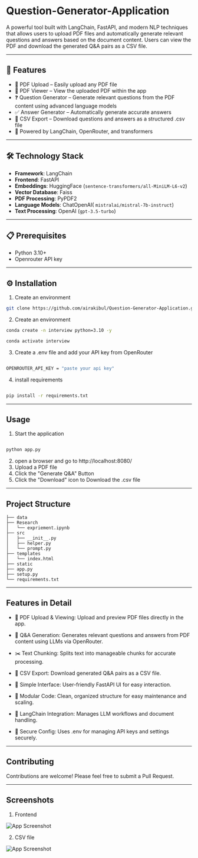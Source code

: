 # Question-Generator-Application

A powerful tool built with LangChain, FastAPI, and modern NLP techniques that allows users to upload PDF files and automatically generate relevant questions and answers based on the document content. Users can view the PDF and download the generated Q&A pairs as a CSV file.

---

## 🚀 Features

- 📁 PDF Upload – Easily upload any PDF file
- 📄 PDF Viewer – View the uploaded PDF within the app
- ❓ Question Generator – Generate relevant questions from the PDF content using advanced language models  
- ✅ Answer Generator – Automatically generate accurate answers
- 💾 CSV Export – Download questions and answers as a structured .csv file
- 🧠 Powered by LangChain, OpenRouter, and transformers  

---

## 🛠️ Technology Stack

- **Framework**: LangChain 
- **Frontend**: FastAPI 
- **Embeddings**: HuggingFace (`sentence-transformers/all-MiniLM-L6-v2`)  
- **Vector Database**: Faiss  
- **PDF Processing**: PyPDF2  
- **Language Models**: ChatOpenAI( `mistralai/mistral-7b-instruct`)  
- **Text Processing**: OpenAI (`gpt-3.5-turbo`)  

---

## 📋 Prerequisites

- Python 3.10+  
- Openrouter API key  

---

## ⚙️ Installation

1. Create an environment

```bash
git clone https://github.com/airakibul/Question-Generator-Application.git

```

2. Create an environment

```bash
conda create -n interview python=3.10 -y

conda activate interview

```

3. Create a .env file and add your API key from OpenRouter

```bash

OPENROUTER_API_KEY = "paste your api key"

```

4. install requirements

```bash

pip install -r requirements.txt

```

---

## Usage

1. Start the application

```bash

python app.py

```

2. open a browser and go to http://localhost:8080/
3. Upload a PDF file
4. Click the "Generate Q&A" Button
5. Click the "Download" icon to Download the .csv file

---

## Project Structure

```text
├── data
├── Research
│   └── expriement.ipynb
├── src
│   ├── __init__.py
│   ├── helper.py
│   └── prompt.py
├── templates
│   └── index.html
├── static
├── app.py
├── setup.py
└── requirements.txt
```
---

## Features in Detail

- 📁 PDF Upload & Viewing: Upload and preview PDF files directly in the app.

- 🧠 Q&A Generation: Generates relevant questions and answers from PDF content using LLMs via OpenRouter.

- ✂️ Text Chunking: Splits text into manageable chunks for accurate processing.

- 🧾 CSV Export: Download generated Q&A pairs as a CSV file.

- 💬 Simple Interface: User-friendly FastAPI UI for easy interaction.

- 📝 Modular Code: Clean, organized structure for easy maintenance and scaling.

- 🔗 LangChain Integration: Manages LLM workflows and document handling.

- 🔐 Secure Config: Uses .env for managing API keys and settings securely.

---

## Contributing

Contributions are welcome! Please feel free to submit a Pull Request.

---

## Screenshots

1. Frontend

![App Screenshot](screenshoots/Screenshot1.png)

2. CSV file

![App Screenshot](screenshoots/Screenshot2.png)